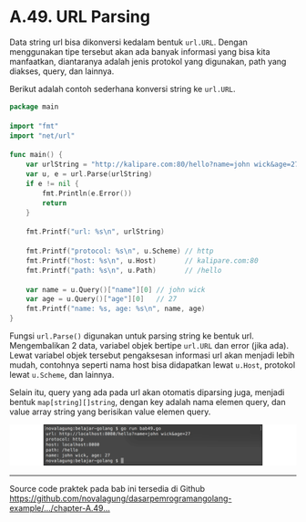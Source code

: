 # A.49. URL Parsing

Data string url bisa dikonversi kedalam bentuk `url.URL`. Dengan menggunakan tipe tersebut akan ada banyak informasi yang bisa kita manfaatkan, diantaranya adalah jenis protokol yang digunakan, path yang diakses, query, dan lainnya.

Berikut adalah contoh sederhana konversi string ke `url.URL`.

```go
package main

import "fmt"
import "net/url"

func main() {
    var urlString = "http://kalipare.com:80/hello?name=john wick&age=27"
    var u, e = url.Parse(urlString)
    if e != nil {
        fmt.Println(e.Error())
        return
    }

    fmt.Printf("url: %s\n", urlString)

    fmt.Printf("protocol: %s\n", u.Scheme) // http
    fmt.Printf("host: %s\n", u.Host)       // kalipare.com:80
    fmt.Printf("path: %s\n", u.Path)       // /hello

    var name = u.Query()["name"][0] // john wick
    var age = u.Query()["age"][0]   // 27
    fmt.Printf("name: %s, age: %s\n", name, age)
}
```

Fungsi `url.Parse()` digunakan untuk parsing string ke bentuk url. Mengembalikan 2 data, variabel objek bertipe `url.URL` dan error (jika ada). Lewat variabel objek tersebut pengaksesan informasi url akan menjadi lebih mudah, contohnya seperti nama host bisa didapatkan lewat `u.Host`, protokol lewat `u.Scheme`, dan lainnya.

Selain itu, query yang ada pada url akan otomatis diparsing juga, menjadi bentuk `map[string][]string`, dengan key adalah nama elemen query, dan value array string yang berisikan value elemen query.

![Pengaksesan elemen URL](images/A.49_1_parse_url.png)

---

<div class="source-code-link">
    <div class="source-code-link-message">Source code praktek pada bab ini tersedia di Github</div>
    <a href="https://github.com/novalagung/dasarpemrogramangolang-example/tree/master/chapter-A.49-url-parsing">https://github.com/novalagung/dasarpemrogramangolang-example/.../chapter-A.49...</a>
</div>
